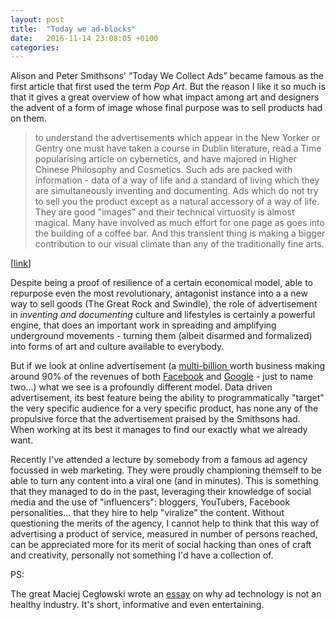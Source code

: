 ```yaml
---
layout: post
title:  "Today we ad-blocks"
date:   2016-11-14 23:08:05 +0100
categories:
---
```


Alison and Peter Smithsons' “Today We Collect Ads” became famous as the first article that first used the term _Pop Art_. But the reason I like it so much is that it gives a great overview of how what impact among art and designers the advent of a form of image whose final purpose was to sell products had on them.

> to understand the advertisements which appear in the New Yorker or Gentry one must have taken a course in Dublin literature, read a Time popularising article on cybernetics, and have majored in Higher Chinese Philosophy and Cosmetics. Such ads are packed with information - data of a way of life and a standard of living which they are simultaneously inventing and documenting. Ads which do not try to sell you the product except as a natural accessory of a way of life. They are good "images" and their technical virtuosity is almost magical. Many have involved as much effort for one page as goes into the building of a coffee bar. And this transient thing is making a bigger contribution to our visual climate than any of the traditionally fine arts.

[[link](http://www.warholstars.org/articles/But%20Today%20We%20Collect%20Ads.html)]

Despite being a proof of resilience of a certain economical model, able to repurpose even the most revolutionary, antagonist instance into a a new way to sell goods (The Great Rock and Swindle), the role of advertisement in _inventing and documenting_ culture and lifestyles is certainly a powerful engine, that does an important work in spreading and amplifying underground movements - turning them (albeit disarmed and formalized) into forms of art and culture available to everybody.

But if we look at online advertisement (a [multi-billion ](http://www.iab.net/media/file/IAB_Internet_Advertising_Revenue_Report_FY_2012_rev.pdf) worth business making around 90% of the revenues of both [Facebook](https://investor.fb.com/investor-news/default.aspx) and [Google](https://abc.xyz/investor/news/earnings/2015/Q4_google_earnings/index.html) - just to name two...) what we see is a profoundly different model. Data driven advertisement, its best feature being the ability to programmatically "target" the very specific audience for a very specific product, has none any of the propulsive force that the advertisement praised by the Smithsons had. When working at its best it manages to find our exactly what we already want.


Recently I've attended a lecture by somebody from a famous ad agency focussed in web marketing. They were proudly championing themself to be able to turn any content into a viral one (and in minutes). This is something that they managed to do in the past, leveraging their knowledge of social media and the use of "influencers": bloggers, YouTubers, Facebook personalities... that they hire to help "viralize" the content. Without questioning the merits of the agency, I cannot help to think that this way of advertising a product of service, measured in number of persons reached, can be appreciated more for its merit of social hacking than ones of craft and creativity, personally not something I'd have a collection of.

PS:

The great Maciej Cegłowski wrote an [essay](http://idlewords.com/2015/11/the_advertising_bubble.htm) on why ad technology is not an healthy industry. It's short, informative and even entertaining.


<!--

It does not produce anything new


whose power leads in be

Instead of

proudly championed themselves to be able to turn any content into a viral one


Here the craft and creativity



Data driven advertisement is employed in the web relies instead in the targeting. For a society. Virality (the abilit to reach as many people as possible) is more effective for a extremely fragmented and dispersed audience. -->
